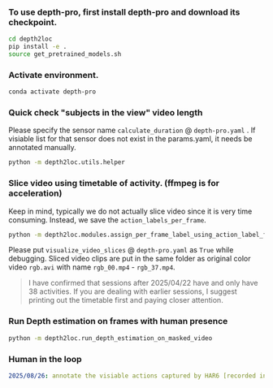 ### To use depth-pro, first install depth-pro and download its checkpoint.
```bash
cd depth2loc
pip install -e .
source get_pretrained_models.sh 
```

### Activate environment.
```bash
conda activate depth-pro
```

### Quick check "subjects in the view" video length 
Please specify the sensor name `calculate_duration` @ `depth-pro.yaml` .
If visiable list for that sensor does not exist in the params.yaml, it needs be annotated manually.
```bash
python -m depth2loc.utils.helper
```

### Slice video using timetable of activity. (ffmpeg is for acceleration)
Keep in mind, typically we do not actually slice video since it is very time consuming. Instead, we save the `action_labels_per_frame`.
```bash
python -m depth2loc.modules.assign_per_frame_label_using_action_label_file
```

Please put `visualize_video_slices` @ `depth-pro.yaml` as `True` while debugging. Sliced video clips are put in the same folder as original color video `rgb.avi` with name `rgb_00.mp4` - `rgb_37.mp4`.

> I have confirmed that sessions after 2025/04/22 have and only have 38 activities. If you are dealing with earlier sessions, I suggest printing out the timetable first and paying closer attention.

### Run Depth estimation on frames with human presence
```bash
python -m depth2loc.run_depth_estimation_on_masked_video
```


### Human in the loop
```yaml
2025/08/26: annotate the visiable actions captured by HAR6 [recorded in params.yaml as HAR6.visible_s]
```
